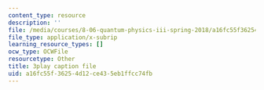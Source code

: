 ```yaml
---
content_type: resource
description: ''
file: /media/courses/8-06-quantum-physics-iii-spring-2018/a16fc55f36254d12ce435eb1ffcc74fb_BTru_P0ruYQ.srt
file_type: application/x-subrip
learning_resource_types: []
ocw_type: OCWFile
resourcetype: Other
title: 3play caption file
uid: a16fc55f-3625-4d12-ce43-5eb1ffcc74fb
---
```


